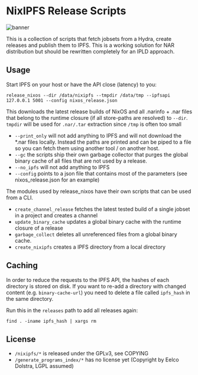 NixIPFS Release Scripts
======================
![banner](https://ipfs.io/ipfs/QmRmG2W1DJZs4pKq6tz4ofeyrn9vgA2tAe11CjMRm4TPpA/nixipfs_184x160.gif)

This is a collection of scripts that fetch jobsets from a Hydra, create releases and
publish them to IPFS.
This is a working solution for NAR distribution but should be rewritten completely for
an IPLD approach.

Usage
-----

Start IPFS on your host or have the API close (latency) to you:

```
release_nixos --dir /data/nixipfs --tmpdir /data/tmp --ipfsapi 127.0.0.1 5001 --config nixos_release.json
```

This downloads the latest release builds of NixOS and all .narinfo + .nar files 
that belong to the runtime closure (if all store-paths are resolved) to `--dir`.
`tmpdir` will be used for `.nar/.tar` extraction since `/tmp` is often too small

* `--print_only` will not add anything to IPFS and will not download the *.nar 
files locally.
Instead the paths are printed and can be piped to a file so you can fetch them 
using another tool / on another host.
* `--gc` the scripts ship their own garbage collector that purges the global binary
cache of all files that are not used by a release.
* `--no_ipfs` will not add anything to IPFS
* `--config` points to a json file that contains most of the parameters (see nixos_release.json for an example)

The modules used by release_nixos have their own scripts that can be used from a
CLI.

* `create_channel_release` fetches the latest tested build of a single jobset in
  a project and creates a channel
* `update_binary_cache` updates a global binary cache with the runtime closure of
  a release
* `garbage_collect` deletes all unreferenced files from a global binary cache.
* `create_nixipfs` creates a IPFS directory from a local directory

Caching
-------

In order to reduce the requests to the IPFS API, the hashes of each directory is stored on disk.
If you want to re-add a directory with changed content (e.g. `binary-cache-url`) you need to delete
a file called `ipfs_hash` in the same directory.

Run this in the `releases` path to add all releases again:
```
find . -iname ipfs_hash | xargs rm
```

License
-------

* `/nixipfs/*` is released under the GPLv3, see COPYING
* `/generate_programs_index/*` has no license yet (Copyright by Eelco Dolstra, LGPL assumed)
